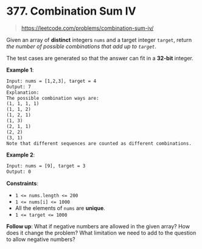 # 377. Combination Sum IV

> <https://leetcode.com/problems/combination-sum-iv/>

Given an array of **distinct** integers `nums` and a target integer `target`,
return *the number of possible combinations that add up to `target`*.

The test cases are generated so that the answer can fit in a **32-bit** integer.

**Example 1**:

```txt
Input: nums = [1,2,3], target = 4
Output: 7
Explanation:
The possible combination ways are:
(1, 1, 1, 1)
(1, 1, 2)
(1, 2, 1)
(1, 3)
(2, 1, 1)
(2, 2)
(3, 1)
Note that different sequences are counted as different combinations.
```

**Example 2**:

```txt
Input: nums = [9], target = 3
Output: 0
```

**Constraints**:

- `1 <= nums.length <= 200`
- `1 <= nums[i] <= 1000`
- All the elements of `nums` are **unique**.
- `1 <= target <= 1000`

**Follow up**: What if negative numbers are allowed in the given array? How
does it change the problem? What limitation we need to add to the question to
allow negative numbers?

